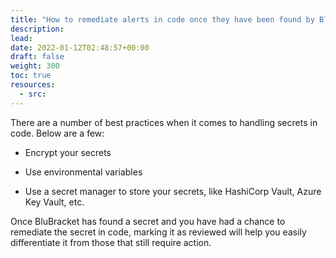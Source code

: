 ```yaml
---
title: "How to remediate alerts in code once they have been found by BluBracket"
description: 
lead: 
date: 2022-01-12T02:48:57+00:00
draft: false
weight: 300
toc: true
resources:
  - src: 
---
```


There are a number of best practices when it comes to handling secrets in code.  Below are a few:

* Encrypt your secrets

* Use environmental variables

* Use a secret manager to store your secrets, like HashiCorp Vault, Azure Key Vault, etc.

Once BluBracket has found a secret and you have had a chance to remediate the secret in code, marking it as reviewed will help you easily differentiate it from those that still require action.
